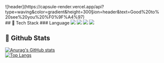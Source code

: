 <div>
  ![header](https://capsule-render.vercel.app/api?type=waving&color=gradient&height=300&section=header&text=Good%20to%20see%20you%20%F0%9F%A4%97)

</div>
<div>
## 🧱 Tech Stack
### Language
<img src="https://img.shields.io/badge/Spring-6DB33F?style=flat-square&logo=Python&logoColor=white"/>
<img src="https://img.shields.io/badge/MySQL-4479A1?style=flat-square&logo=Python&logoColor=white"/>
<img src="https://img.shields.io/badge/React.js-61DAFB?style=flat-square&logo=Python&logoColor=white"/>
<img src="https://img.shields.io/badge/Vue.js-4FC08D?style=flat-square&logo=Python&logoColor=white"/>

  ## 🤔 Github Stats
[![Anurag's GitHub stats](https://github-readme-stats.vercel.app/api?username=yonseeee)](https://github.com/anuraghazra/github-readme-stats)
<br>
 [![Top Langs](https://github-readme-stats.vercel.app/api/top-langs/?username=yonseeee)](https://github.com/anuraghazra/github-readme-stats)
</div>
